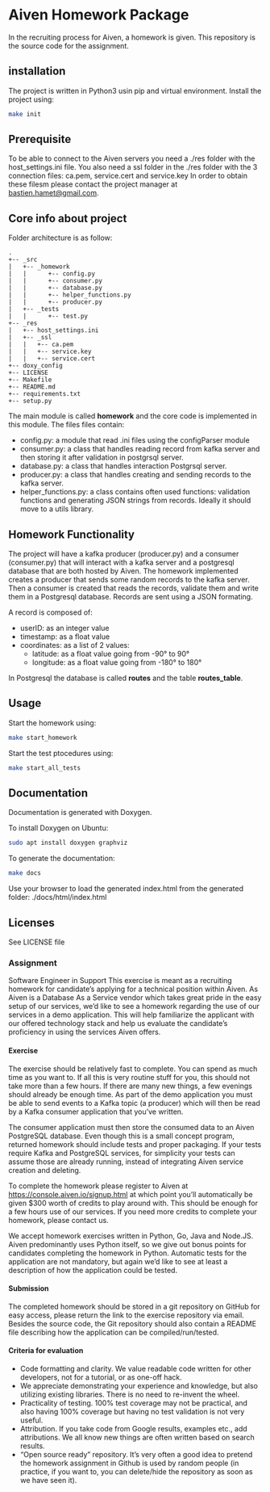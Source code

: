 # Aiven Homework Package
In the recruiting process for Aiven, a homework is given. This repository is the source code for the assignment. 

## installation
The project is written in Python3 usin pip and virtual environment. Install the project using:
```bash
make init
```

## Prerequisite
To be able to connect to the Aiven servers you need a ./res folder with the host\_settings.ini file. You also need a ssl folder in the ./res folder with the 3 connection files: ca.pem, service.cert and service.key
In order to obtain these filesm please contact the project manager at bastien.hamet@gmail.com.

## Core info about project
Folder architecture is as follow:

```
.
+-- _src
|   +-- _homework
|   |      +-- config.py
|   |      +-- consumer.py
|   |      +-- database.py
|   |      +-- helper_functions.py
|   |      +-- producer.py
|   +-- _tests
|   |      +-- test.py
+-- _res
|   +-- host_settings.ini
|   +-- _ssl
|   |	+-- ca.pem
|   |	+-- service.key
|   |	+-- service.cert
+-- doxy_config
+-- LICENSE
+-- Makefile
+-- README.md
+-- requirements.txt
+-- setup.py
```
The main module is called **homework** and the core code is implemented in this module. The files files contain:
* config.py: a module that read .ini files using the configParser module
* consumer.py: a class that handles reading record from kafka server and then storing it after validation in postgrsql server.
* database.py: a class that handles interaction Postgrsql server.
* producer.py: a class that handles creating and sending records to the kafka server.
* helper\_functions.py: a class contains often used functions: validation functions and generating JSON strings from records. Ideally it should move to a utils library.

## Homework Functionality

The project will have a kafka producer (producer.py) and a consumer (consumer.py) that will interact with a kafka server and a postgresql database that are both hosted by Aiven. The homework implemented creates a producer that sends some random records to the kafka server. Then a consumer is created that reads the records, validate them and write them in a Postgresql database. Records are sent using a JSON formating.

A record is composed of:
* userID: as an integer value
* timestamp: as a float value
* coordinates: as a list of 2 values:
	* latitude: as a float value going from -90° to 90°
 	* longitude: as a float value going from -180° to 180°

In Postgresql the database is called **routes** and the table **routes\_table**. 

## Usage
Start the homework using:
```bash
make start_homework
```

Start the test ptocedures using:
```bash
make start_all_tests
```

## Documentation
Documentation is generated with Doxygen. 

To install Doxygen on Ubuntu:
```bash
sudo apt install doxygen graphviz
```

To generate the documentation:
```bash
make docs
```

Use your browser to load the generated index.html from the generated folder: ./docs/html/index.html

## Licenses
See LICENSE file

### Assignment
Software Engineer in Support
This exercise is meant as a recruiting homework for candidate’s applying for a technical position within Aiven. As Aiven is a Database As a Service vendor which takes great pride in the easy setup of our services, we’d like to see a homework regarding the use of our services in a demo application. This will help familiarize the applicant with our offered technology stack and help us evaluate the candidate’s proficiency in using the services Aiven offers.

#### Exercise

The exercise should be relatively fast to complete. You can spend as much time as you want to. If all this is very routine stuff for you, this should not take more than a few hours. If there are many new things, a few evenings should already be enough time.
As part of the demo application you must be able to send events to a Kafka topic (a producer) which will then be read by a Kafka consumer application that you’ve written.

The consumer application must then store the consumed data to an Aiven PostgreSQL database.
Even though this is a small concept program, returned homework should include tests and proper packaging. If your tests require Kafka and PostgreSQL services, for simplicity your tests can assume those are already running, instead of integrating Aiven service creation and deleting.

To complete the homework please register to Aiven at https://console.aiven.io/signup.html at which point you’ll automatically be given $300 worth of credits to play around with. This should be enough for a few hours use of our services. If you need more credits to complete your homework, please contact us.

We accept homework exercises written in Python, Go, Java and Node.JS. Aiven predominantly uses Python itself, so we give out bonus points for candidates completing the homework in Python.
Automatic tests for the application are not mandatory, but again we’d like to see at least a description of how the application could be tested.

#### Submission 

The completed homework should be stored in a git repository on GitHub for easy access, please return the link to the exercise repository via email.
Besides the source code, the Git repository should also contain a README file describing how the application can be compiled/run/tested.

#### Criteria for evaluation 
* Code formatting and clarity. We value readable code written for other developers, not for a tutorial, or as one-off hack.
* We appreciate demonstrating your experience and knowledge, but also utilizing existing libraries. There is no need to re-invent the wheel.
* Practicality of testing. 100% test coverage may not be practical, and also having 100% coverage but having no test validation is not very useful.
* Attribution. If you take code from Google results, examples etc., add attributions. We all know new things are often written based on search results.
* “Open source ready” repository. It’s very often a good idea to pretend the homework assignment in Github is used by random people (in practice, if you want to, you can delete/hide the repository as soon as we have seen it).
